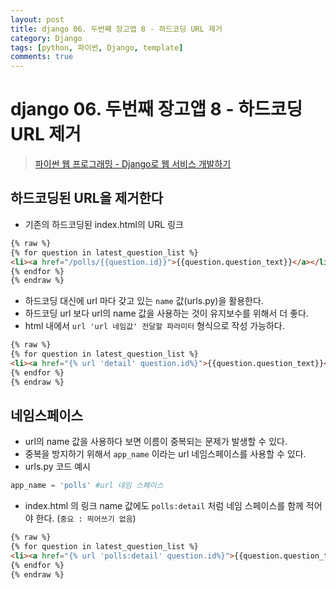 ```yaml
---
layout: post
title: django 06. 두번째 장고앱 8 - 하드코딩 URL 제거
category: Django
tags: [python, 파이썬, Django, template]
comments: true
---
```

# django 06. 두번째 장고앱 8 - 하드코딩 URL 제거
> [파이썬 웹 프로그래밍 - Django로 웹 서비스 개발하기 ](https://www.inflearn.com/course/django-%ED%8C%8C%EC%9D%B4%EC%8D%AC-%EC%9E%A5%EA%B3%A0-%EA%B0%95%EC%A2%8C/)       

## 하드코딩된 URL을 제거한다
- 기존의 하드코딩된 index.html의 URL 링크

```html
{% raw %}
{% for question in latest_question_list %}
<li><a href="/polls/{{question.id}}">{{question.question_text}}</a></li>
{% endfor %}
{% endraw %}
```
- 하드코딩 대신에 url 마다 갖고 있는 `name` 값(urls.py)을 활용한다.
- 하드코딩 url 보다 url의 name 값을 사용하는 것이 유지보수를 위해서 더 좋다.
- html 내에서  `url 'url 네임값' 전달할 파라미터` 형식으로 작성 가능하다.

```html
{% raw %}
{% for question in latest_question_list %}
<li><a href="{% url 'detail' question.id%}">{{question.question_text}}</a></li>
{% endfor %}
{% endraw %}
```
## 네임스페이스
- url의 name 값을 사용하다 보면 이름이 중복되는 문제가 발생할 수 있다.
- 중복을 방지하기 위해서 `app_name` 이라는 url 네임스페이스를 사용할 수 있다.
- urls.py 코드 예시

```python
app_name = 'polls' #url 네임 스페이스
```
- index.html 의 링크 name 값에도 `polls:detail` 처럼 네임 스페이스를 함께 적어야 한다. (`중요 : 띄어쓰기 없음`)

```html
{% raw %}
{% for question in latest_question_list %}
<li><a href="{% url 'polls:detail' question.id%}">{{question.question_text}}</a></li>
{% endfor %}
{% endraw %}
```
